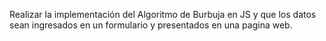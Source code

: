 Realizar la implementación del Algoritmo de Burbuja en JS y que los datos sean ingresados en un formulario y presentados en una pagina web.
